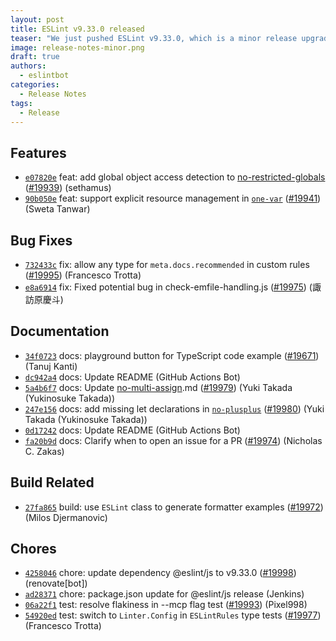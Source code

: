 ```yaml
---
layout: post
title: ESLint v9.33.0 released
teaser: "We just pushed ESLint v9.33.0, which is a minor release upgrade of ESLint. This release adds some new features and fixes several bugs found in the previous release."
image: release-notes-minor.png
draft: true
authors:
  - eslintbot
categories:
  - Release Notes
tags:
  - Release
---
```









## Features


* [`e07820e`](https://github.com/eslint/eslint/commit/e07820e66fd1fceaf2620dc931154955a706cc0f) feat: add global object access detection to [no-restricted-globals](/docs/rules/no-restricted-globals) ([#19939](https://github.com/eslint/eslint/issues/19939)) (sethamus)
* [`90b050e`](https://github.com/eslint/eslint/commit/90b050ec11557cab08b6be9f05fabf97dba6a63d) feat: support explicit resource management in [`one-var`](/docs/rules/one-var) ([#19941](https://github.com/eslint/eslint/issues/19941)) (Sweta Tanwar)






## Bug Fixes


* [`732433c`](https://github.com/eslint/eslint/commit/732433c4fb023f45154b825cdc8cdaf1979d4336) fix: allow any type for `meta.docs.recommended` in custom rules ([#19995](https://github.com/eslint/eslint/issues/19995)) (Francesco Trotta)
* [`e8a6914`](https://github.com/eslint/eslint/commit/e8a6914a249d036e12494004e586b2a2b6e104d1) fix: Fixed potential bug in check-emfile-handling.js ([#19975](https://github.com/eslint/eslint/issues/19975)) (諏訪原慶斗)




## Documentation


* [`34f0723`](https://github.com/eslint/eslint/commit/34f0723e2d0faf8ac8dc95ec56e6d181bd6b67f2) docs: playground button for TypeScript code example ([#19671](https://github.com/eslint/eslint/issues/19671)) (Tanuj Kanti)
* [`dc942a4`](https://github.com/eslint/eslint/commit/dc942a47daf41228d69072c52f1be20789426862) docs: Update README (GitHub Actions Bot)
* [`5a4b6f7`](https://github.com/eslint/eslint/commit/5a4b6f74320b72f9b6ad8b30f5c463b2b71315af) docs: Update [no-multi-assign](/docs/rules/no-multi-assign).md ([#19979](https://github.com/eslint/eslint/issues/19979)) (Yuki Takada (Yukinosuke Takada))
* [`247e156`](https://github.com/eslint/eslint/commit/247e15698e34919a0cd411842fb3e14ac7a8f1ba) docs: add missing let declarations in [`no-plusplus`](/docs/rules/no-plusplus) ([#19980](https://github.com/eslint/eslint/issues/19980)) (Yuki Takada (Yukinosuke Takada))
* [`0d17242`](https://github.com/eslint/eslint/commit/0d17242b3c25c2ddf8363f4560641acd1ae82ca9) docs: Update README (GitHub Actions Bot)
* [`fa20b9d`](https://github.com/eslint/eslint/commit/fa20b9db8ff90ea9f0527118114dda17c656d095) docs: Clarify when to open an issue for a PR ([#19974](https://github.com/eslint/eslint/issues/19974)) (Nicholas C. Zakas)






## Build Related


* [`27fa865`](https://github.com/eslint/eslint/commit/27fa86551bd173387e29a139293de78b0e14f0f3) build: use `ESLint` class to generate formatter examples ([#19972](https://github.com/eslint/eslint/issues/19972)) (Milos Djermanovic)




## Chores


* [`4258046`](https://github.com/eslint/eslint/commit/425804602ecb9ee5f54d1c38a473cf20538420c5) chore: update dependency @eslint/js to v9.33.0 ([#19998](https://github.com/eslint/eslint/issues/19998)) (renovate[bot])
* [`ad28371`](https://github.com/eslint/eslint/commit/ad283717ed4764a171120ca7c6cba82a78fa024c) chore: package.json update for @eslint/js release (Jenkins)
* [`06a22f1`](https://github.com/eslint/eslint/commit/06a22f154c08ea044b3172b357b226d34dfefc6a) test: resolve flakiness in --mcp flag test ([#19993](https://github.com/eslint/eslint/issues/19993)) (Pixel998)
* [`54920ed`](https://github.com/eslint/eslint/commit/54920ed229693f23650dace6e567bf44413aaf98) test: switch to `Linter.Config` in `ESLintRules` type tests ([#19977](https://github.com/eslint/eslint/issues/19977)) (Francesco Trotta)


